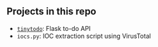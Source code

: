 ## Projects in this repo

- [`tinytodo`](tinytodo/): Flask to-do API
- `iocs.py`: IOC extraction script using VirusTotal
